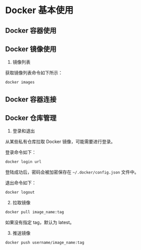 # Docker 基本使用


## Docker 容器使用

## Docker 镜像使用

1. 镜像列表

获取镜像列表命令如下所示：

```bash
docker images
```

## Docker 容器连接

## Docker 仓库管理

1. 登录和退出

从某些私有仓库拉取 Docker 镜像，可能需要进行登录。

登录命令如下：

```bash
docker login url
```

登陆成功后，密码会被加密保存在 `~/.docker/config.json` 文件中。

退出命令如下：

```bash
docker logout
```

2. 拉取镜像

```bash
docker pull image_name:tag
```

如果没有指定 tag，默认为 latest。

3. 推送镜像

```bash
docker push username/image_name:tag
```


